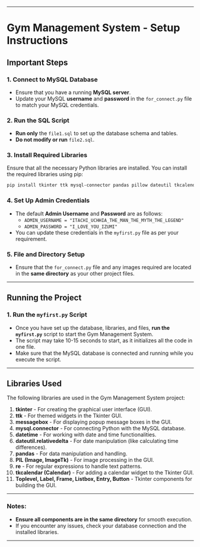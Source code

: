 
---

# **Gym Management System - Setup Instructions**

## **Important Steps**

### **1. Connect to MySQL Database**
- Ensure that you have a running **MySQL server**.
- Update your MySQL **username** and **password** in the `for_connect.py` file to match your MySQL credentials.

### **2. Run the SQL Script**
- **Run only** the `file1.sql` to set up the database schema and tables.
- **Do not modify or run** `file2.sql`.

### **3. Install Required Libraries**
Ensure that all the necessary Python libraries are installed. You can install the required libraries using pip:
```bash
pip install tkinter ttk mysql-connector pandas pillow dateutil tkcalendar
```

### **4. Set Up Admin Credentials**
- The default **Admin Username** and **Password** are as follows:
  - `ADMIN_USERNAME = "ITACHI_UCHHIA_THE_MAN_THE_MYTH_THE_LEGEND"`
  - `ADMIN_PASSWORD = "I_LOVE_YOU_IZUMI"`
- You can update these credentials in the `myfirst.py` file as per your requirement.

### **5. File and Directory Setup**
- Ensure that the `for_connect.py` file and any images required are located in the **same directory** as your other project files.

---

## **Running the Project**

### **1. Run the `myfirst.py` Script**
- Once you have set up the database, libraries, and files, **run the `myfirst.py`** script to start the Gym Management System.
- The script may take 10-15 seconds to start, as it initializes all the code in one file.
- Make sure that the MySQL database is connected and running while you execute the script.

---

## **Libraries Used**
The following libraries are used in the Gym Management System project:

1. **tkinter** - For creating the graphical user interface (GUI).
2. **ttk** - For themed widgets in the Tkinter GUI.
3. **messagebox** - For displaying popup message boxes in the GUI.
4. **mysql.connector** - For connecting Python with the MySQL database.
5. **datetime** - For working with date and time functionalities.
6. **dateutil.relativedelta** - For date manipulation (like calculating time differences).
7. **pandas** - For data manipulation and handling.
8. **PIL (Image, ImageTk)** - For image processing in the GUI.
9. **re** - For regular expressions to handle text patterns.
10. **tkcalendar (Calendar)** - For adding a calendar widget to the Tkinter GUI.
11. **Toplevel, Label, Frame, Listbox, Entry, Button** - Tkinter components for building the GUI.

---

### **Notes:**
- **Ensure all components are in the same directory** for smooth execution.
- If you encounter any issues, check your database connection and the installed libraries.

---
